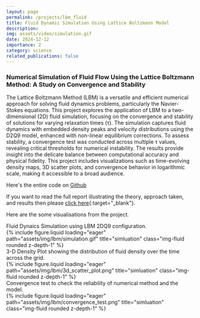 ```yaml
---
layout: page
permalink: /projects/lbm_fluid
title: Fluid Dynamic Simulation Using Lattice Boltzmann Model
description: 
img: assets/video/simulation.gif
date: 2024-12-12
importance: 2
category: science
related_publications: false
---
```


### Numerical Simulation of Fluid Flow Using the Lattice Boltzmann Method: A Study on Convergence and Stability


The Lattice Boltzmann Method (LBM) is a versatile and efficient numerical approach for solving fluid dynamics problems, particularly the Navier-Stokes equations. This project explores the application of LBM to a two-dimensional (2D) fluid simulation, focusing on the convergence and stability of solutions for varying relaxation times (τ). The simulation captures fluid dynamics with embedded density peaks and velocity distributions using the D2Q9 model, enhanced with non-linear equilibrium corrections. To assess stability, a convergence test was conducted across multiple τ values, revealing critical thresholds for numerical instability. The results provide insight into the delicate balance between computational accuracy and physical fidelity. This project includes visualizations such as time-evolving density maps, 3D scatter plots, and convergence behavior in logarithmic scale, making it accessible to a broad audience.

Here's the entire code on [Github](https://github.com/Pratikbhanuse/Lattice_Boltzmann_Model)


If you want to read the full report illustrating the theory, approach taken, and results then please [click here](/assets/pdf/LBM_Report.pdf){:target="_blank"}.  


Here are the some visualisations from the project.

<div class="caption">
    Fluid Dynaics Simulatiion using LBM 2DQ9 configuration.
</div>

<div class="row">
    <div class="col-sm mt-3 mt-md-0">
        {% include figure.liquid loading="eager" path="assets/img/lbm/simulation.gif" title="simluation" class="img-fluid rounded z-depth-1" %}
    </div>
</div>


<div class="caption">
    3-D Density Plot showing the distribution of fluid density over the time across the grid.
</div>
<div class="row">
    <div class="col-sm mt-3 mt-md-0">
        {% include figure.liquid loading="eager" path="assets/img/lbm/3d_scatter_plot.png" title="simluation" class="img-fluid rounded z-depth-1" %}
    </div>
</div>

<div class="caption">
    Convergence test to check the reliability of numerical method and the model.
</div>
<div class="row">
    <div class="col-sm mt-3 mt-md-0">
        {% include figure.liquid loading="eager" path="assets/img/lbm/convergence_test.png" title="simluation" class="img-fluid rounded z-depth-1" %}
    </div>
</div>

